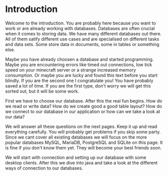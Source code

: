 # Introduction

Welcome to the introduction. You are probably here because you want to work or are already working with databases.
Databases are often crucial when it comes to storing data. We have many different databases out there. All of them
satify different use cases and are specialised on different tasks and data sets. Some store data in documents, some in
tables or something else.

Maybe you have already choosen a database and started programming. Maybe you are encountering errors like timed out
connections, low tick speed on your minecraft server or a strange increased memory consumption. Or maybe you are lucky
and found this text before you start blindly. If you are the second one I congratulate you!
You have probably saved a lot of time. If you are the first type, don't worry we will get this sorted out, but it will
be some work.

First we have to choose our database. After this the real fun begins. How do we read or write data? How do we create
good a good table layout? How do we connect to our database in our application or how can we take a look at our data?

We will answer all these questions on the next pages. Keep it up and read everything carefully. You will probably get
problems if you skip some party. Since we cant cover all existing databases we will focus on the more popular databases
MySQL, MariaDB, PostgreSQL and SQLite on this page. It is fine if you don't know them yet. They will become your 
best friends soon.

We will start with connection and setting up our database with some desktop clients. After this we dive into java 
and take a look at the different ways of connection to our databases.
